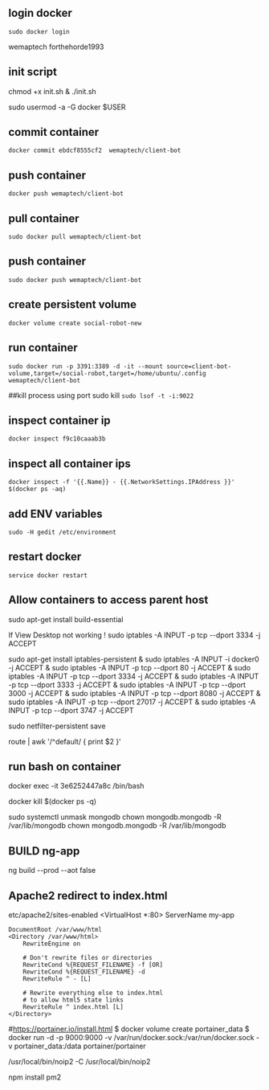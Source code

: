 ## login docker
    sudo docker login
wemaptech
forthehorde1993

## init script
chmod +x init.sh &
./init.sh

sudo usermod -a -G docker $USER

## commit container
    docker commit ebdcf8555cf2  wemaptech/client-bot
    
## push container
    docker push wemaptech/client-bot

## pull container
    sudo docker pull wemaptech/client-bot

## push container    
    sudo docker push wemaptech/client-bot

## create persistent volume
    docker volume create social-robot-new
    
## run container
    sudo docker run -p 3391:3389 -d -it --mount source=client-bot-volume,target=/social-robot,target=/home/ubuntu/.config wemaptech/client-bot

##kill process using port
    sudo kill `sudo lsof -t -i:9022`
    
## inspect container ip
    docker inspect f9c10caaab3b

## inspect all container ips    
    docker inspect -f '{{.Name}} - {{.NetworkSettings.IPAddress }}' $(docker ps -aq)
    
## add ENV variables
    sudo -H gedit /etc/environment
    
## restart docker
    service docker restart


## Allow containers to access parent host

sudo apt-get install build-essential

If View Desktop not working !
sudo iptables -A INPUT -p tcp --dport 3334 -j ACCEPT

sudo apt-get install iptables-persistent &
sudo iptables -A INPUT -i docker0 -j ACCEPT &
sudo iptables -A INPUT -p tcp --dport 80 -j ACCEPT &
sudo iptables -A INPUT -p tcp --dport 3334 -j ACCEPT &
sudo iptables -A INPUT -p tcp --dport 3333 -j ACCEPT &
sudo iptables -A INPUT -p tcp --dport 3000 -j ACCEPT &
sudo iptables -A INPUT -p tcp --dport 8080 -j ACCEPT &
sudo iptables -A INPUT -p tcp --dport 27017 -j ACCEPT &
sudo iptables -A INPUT -p tcp --dport 3747 -j ACCEPT

sudo netfilter-persistent save

route | awk '/^default/ { print $2 }'

## run bash on container
docker exec -it  3e6252447a8c /bin/bash

docker kill $(docker ps -q)

sudo systemctl unmask mongodb
chown mongodb.mongodb -R /var/lib/mongodb
chown mongodb.mongodb -R /var/lib/mongodb

## BUILD ng-app
ng build --prod --aot false

## Apache2 redirect to index.html
etc/apache2/sites-enabled
<VirtualHost *:80>
    ServerName my-app

    DocumentRoot /var/www/html
    <Directory /var/www/html>
        RewriteEngine on

        # Don't rewrite files or directories
        RewriteCond %{REQUEST_FILENAME} -f [OR]
        RewriteCond %{REQUEST_FILENAME} -d
        RewriteRule ^ - [L]

        # Rewrite everything else to index.html
        # to allow html5 state links
        RewriteRule ^ index.html [L]
    </Directory>
</VirtualHost>

#https://portainer.io/install.html
$ docker volume create portainer_data
$ docker run -d -p 9000:9000 -v /var/run/docker.sock:/var/run/docker.sock -v portainer_data:/data portainer/portainer

/usr/local/bin/noip2 -C
/usr/local/bin/noip2


npm install pm2 